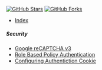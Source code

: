 [![GitHub Stars](https://shields.io/github/stars/LazZiya/Miscellaneous?label=Stars&style=social)](https://github.com/LazZiya/Miscellaneous)
[![GitHub Forks](https://shields.io/github/forks/LazZiya/Miscellaneous?label=Forks&style=social)](https://github.com/LazZiya/Miscellaneous)


- [Index][1]
##### Security
- [Google reCAPTCHA v3][2]
- [Role Based Policy Authentication][3]
- [Configuring Authentiction Cookie][4]


[1]:index.md
[2]:google-recaptcha-v3.md
[3]:role-based-authorization.md
[4]:configure-authentication-cookie.md